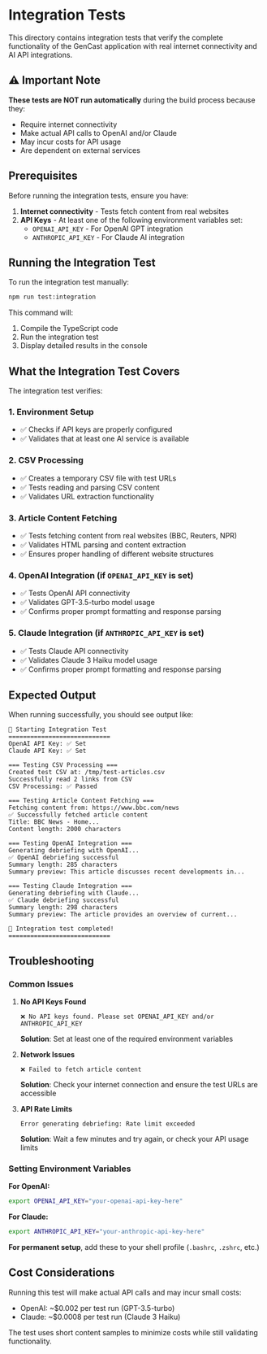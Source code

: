 # Integration Tests

This directory contains integration tests that verify the complete functionality of the GenCast application with real internet connectivity and AI API integrations.

## ⚠️ Important Note

**These tests are NOT run automatically** during the build process because they:
- Require internet connectivity
- Make actual API calls to OpenAI and/or Claude
- May incur costs for API usage
- Are dependent on external services

## Prerequisites

Before running the integration tests, ensure you have:

1. **Internet connectivity** - Tests fetch content from real websites
2. **API Keys** - At least one of the following environment variables set:
   - `OPENAI_API_KEY` - For OpenAI GPT integration
   - `ANTHROPIC_API_KEY` - For Claude AI integration

## Running the Integration Test

To run the integration test manually:

```bash
npm run test:integration
```

This command will:
1. Compile the TypeScript code
2. Run the integration test
3. Display detailed results in the console

## What the Integration Test Covers

The integration test verifies:

### 1. Environment Setup
- ✅ Checks if API keys are properly configured
- ✅ Validates that at least one AI service is available

### 2. CSV Processing
- ✅ Creates a temporary CSV file with test URLs
- ✅ Tests reading and parsing CSV content
- ✅ Validates URL extraction functionality

### 3. Article Content Fetching
- ✅ Tests fetching content from real websites (BBC, Reuters, NPR)
- ✅ Validates HTML parsing and content extraction
- ✅ Ensures proper handling of different website structures

### 4. OpenAI Integration (if `OPENAI_API_KEY` is set)
- ✅ Tests OpenAI API connectivity
- ✅ Validates GPT-3.5-turbo model usage
- ✅ Confirms proper prompt formatting and response parsing

### 5. Claude Integration (if `ANTHROPIC_API_KEY` is set)
- ✅ Tests Claude API connectivity
- ✅ Validates Claude 3 Haiku model usage
- ✅ Confirms proper prompt formatting and response parsing

## Expected Output

When running successfully, you should see output like:

```
🚀 Starting Integration Test
============================
OpenAI API Key: ✅ Set
Claude API Key: ✅ Set

=== Testing CSV Processing ===
Created test CSV at: /tmp/test-articles.csv
Successfully read 2 links from CSV
CSV Processing: ✅ Passed

=== Testing Article Content Fetching ===
Fetching content from: https://www.bbc.com/news
✅ Successfully fetched article content
Title: BBC News - Home...
Content length: 2000 characters

=== Testing OpenAI Integration ===
Generating debriefing with OpenAI...
✅ OpenAI debriefing successful
Summary length: 285 characters
Summary preview: This article discusses recent developments in...

=== Testing Claude Integration ===
Generating debriefing with Claude...
✅ Claude debriefing successful
Summary length: 298 characters
Summary preview: The article provides an overview of current...

🎉 Integration test completed!
============================
```

## Troubleshooting

### Common Issues

1. **No API Keys Found**
   ```
   ❌ No API keys found. Please set OPENAI_API_KEY and/or ANTHROPIC_API_KEY
   ```
   **Solution**: Set at least one of the required environment variables

2. **Network Issues**
   ```
   ❌ Failed to fetch article content
   ```
   **Solution**: Check your internet connection and ensure the test URLs are accessible

3. **API Rate Limits**
   ```
   Error generating debriefing: Rate limit exceeded
   ```
   **Solution**: Wait a few minutes and try again, or check your API usage limits

### Setting Environment Variables

**For OpenAI:**
```bash
export OPENAI_API_KEY="your-openai-api-key-here"
```

**For Claude:**
```bash
export ANTHROPIC_API_KEY="your-anthropic-api-key-here"
```

**For permanent setup**, add these to your shell profile (`.bashrc`, `.zshrc`, etc.)

## Cost Considerations

Running this test will make actual API calls and may incur small costs:
- OpenAI: ~$0.002 per test run (GPT-3.5-turbo)
- Claude: ~$0.0008 per test run (Claude 3 Haiku)

The test uses short content samples to minimize costs while still validating functionality. 